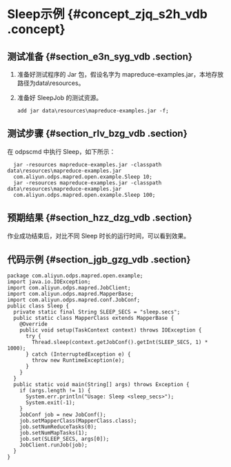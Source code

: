 # Sleep示例 {#concept_zjq_s2h_vdb .concept}

## 测试准备 {#section_e3n_syg_vdb .section}

1.  准备好测试程序的 Jar 包，假设名字为 mapreduce-examples.jar，本地存放路径为data\\resources。
2.  准备好 SleepJob 的测试资源。

    ```
    add jar data\resources\mapreduce-examples.jar -f;
    ```


## 测试步骤 {#section_rlv_bzg_vdb .section}

在 odpscmd 中执行 Sleep，如下所示：

```
  jar -resources mapreduce-examples.jar -classpath data\resources\mapreduce-examples.jar 
  com.aliyun.odps.mapred.open.example.Sleep 10;
  jar -resources mapreduce-examples.jar -classpath data\resources\mapreduce-examples.jar 
  com.aliyun.odps.mapred.open.example.Sleep 100;
```

## 预期结果 {#section_hzz_dzg_vdb .section}

作业成功结束后，对比不同 Sleep 时长的运行时间，可以看到效果。

## 代码示例 {#section_jgb_gzg_vdb .section}

```
package com.aliyun.odps.mapred.open.example;
import java.io.IOException;
import com.aliyun.odps.mapred.JobClient;
import com.aliyun.odps.mapred.MapperBase;
import com.aliyun.odps.mapred.conf.JobConf;
public class Sleep {
  private static final String SLEEP_SECS = "sleep.secs";
  public static class MapperClass extends MapperBase {
    @Override
    public void setup(TaskContext context) throws IOException {
      try {
        Thread.sleep(context.getJobConf().getInt(SLEEP_SECS, 1) * 1000);
      } catch (InterruptedException e) {
        throw new RuntimeException(e);
      }
    }
  }
  public static void main(String[] args) throws Exception {
    if (args.length != 1) {
      System.err.println("Usage: Sleep <sleep_secs>");
      System.exit(-1);
    }
    JobConf job = new JobConf();
    job.setMapperClass(MapperClass.class);
    job.setNumReduceTasks(0);
    job.setNumMapTasks(1);
    job.set(SLEEP_SECS, args[0]);
    JobClient.runJob(job);
  }
}

```

